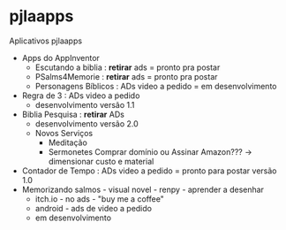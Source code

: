 # pjlaapps

Aplicativos pjlaapps

   - Apps do AppInventor
     - Escutando a biblia     : __retirar__ ads
       = pronto pra postar
     - PSalms4Memorie         : __retirar__ ads
       = pronto pra postar
     - Personagens Bíblicos   : ADs video a pedido
       = em desenvolvimento
   - Regra de 3 : ADs video a pedido
     - desenvolvimento versão 1.1
   - Biblia Pesquisa : __retirar__ ADs
     - desenvolvimento versão 2.0
     - Novos Serviços
         - Meditação
         - Sermonetes
         Comprar domínio ou Assinar Amazon??? -> dimensionar custo e material
   - Contador de Tempo : ADs video a pedido
     = pronto para postar versão 1.0
   - Memorizando salmos - visual novel - renpy - aprender a desenhar
      - itch.io - no ads - "buy me a coffee"
      - android - ads de video a pedido
      - em desenvolvimento
      
  

